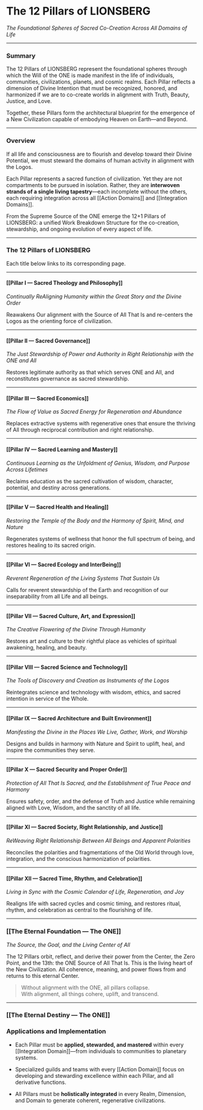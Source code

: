 # The 12 Pillars of LIONSBERG

_The Foundational Spheres of Sacred Co-Creation Across All Domains of Life_

---

### **Summary**

The 12 Pillars of LIONSBERG represent the foundational spheres through which the Will of the ONE is made manifest in the life of individuals, communities, civilizations, planets, and cosmic realms. Each Pillar reflects a dimension of Divine Intention that must be recognized, honored, and harmonized if we are to co-create worlds in alignment with Truth, Beauty, Justice, and Love.

Together, these Pillars form the architectural blueprint for the emergence of a New Civilization capable of embodying Heaven on Earth—and Beyond.

---

### **Overview**

If all life and consciousness are to flourish and develop toward their Divine Potential, we must steward the domains of human activity in alignment with the Logos.

Each Pillar represents a sacred function of civilization. Yet they are not compartments to be pursued in isolation. Rather, they are **interwoven strands of a single living tapestry**—each incomplete without the others, each requiring integration across all [[Action Domains]] and [[Integration Domains]].

From the Supreme Source of the ONE emerge the 12+1 Pillars of LIONSBERG: a unified Work Breakdown Structure for the co-creation, stewardship, and ongoing evolution of every aspect of life.

---

### **The 12 Pillars of LIONSBERG**

Each title below links to its corresponding page.

---

#### **[[Pillar I — Sacred Theology and Philosophy]]**

_Continually ReAligning Humanity within the Great Story and the Divine Order_

Reawakens Our alignment with the Source of All That Is and re-centers the Logos as the orienting force of civilization.

---

#### **[[Pillar II — Sacred Governance]]**

_The Just Stewardship of Power and Authority in Right Relationship with the ONE and All_

Restores legitimate authority as that which serves ONE and All, and reconstitutes governance as sacred stewardship.

---

#### **[[Pillar III — Sacred Economics]]**

_The Flow of Value as Sacred Energy for Regeneration and Abundance_

Replaces extractive systems with regenerative ones that ensure the thriving of All through reciprocal contribution and right relationship.

---

#### **[[Pillar IV — Sacred Learning and Mastery]]**

_Continuous Learning as the Unfoldment of Genius, Wisdom, and Purpose Across Lifetimes_

Reclaims education as the sacred cultivation of wisdom, character, potential, and destiny across generations.


---

#### **[[Pillar V — Sacred Health and Healing]]**

_Restoring the Temple of the Body and the Harmony of Spirit, Mind, and Nature_

Regenerates systems of wellness that honor the full spectrum of being, and restores healing to its sacred origin.

---

#### **[[Pillar VI — Sacred Ecology and InterBeing]]**

_Reverent Regeneration of the Living Systems That Sustain Us_

Calls for reverent stewardship of the Earth and recognition of our inseparability from all Life and all beings.

---

#### **[[Pillar VII — Sacred Culture, Art, and Expression]]**

_The Creative Flowering of the Divine Through Humanity_

Restores art and culture to their rightful place as vehicles of spiritual awakening, healing, and beauty.

---

#### **[[Pillar VIII — Sacred Science and Technology]]**

_The Tools of Discovery and Creation as Instruments of the Logos_

Reintegrates science and technology with wisdom, ethics, and sacred intention in service of the Whole.

---

#### **[[Pillar IX — Sacred Architecture and Built Environment]]**

_Manifesting the Divine in the Places We Live, Gather, Work, and Worship_

Designs and builds in harmony with Nature and Spirit to uplift, heal, and inspire the communities they serve.

---

#### **[[Pillar X — Sacred Security and Proper Order]]**

_Protection of All That Is Sacred, and the Establishment of True Peace and Harmony_

Ensures safety, order, and the defense of Truth and Justice while remaining aligned with Love, Wisdom, and the sanctity of all life.

---

#### **[[Pillar XI — Sacred Society, Right Relationship, and Justice]]**

_ReWeaving Right Relationship Between All Beings and Apparent Polarities_

Reconciles the polarities and fragmentations of the Old World through love, integration, and the conscious harmonization of polarities.

---

#### **[[Pillar XII — Sacred Time, Rhythm, and Celebration]]**

_Living in Sync with the Cosmic Calendar of Life, Regeneration, and Joy_

Realigns life with sacred cycles and cosmic timing, and restores ritual, rhythm, and celebration as central to the flourishing of life.

---

### **[[The Eternal Foundation — The ONE]]**

*The Source, the Goal, and the Living Center of All*

The 12 Pillars orbit, reflect, and derive their power from the Center, the Zero Point, and the 13th: the ONE Source of All That Is. This is the living heart of the New Civilization. All coherence, meaning, and power flows from and returns to this eternal Center.

> Without alignment with the ONE, all pillars collapse.  
> With alignment, all things cohere, uplift, and transcend.

---

### **[[The Eternal Destiny — The ONE]]**




### **Applications and Implementation**

- Each Pillar must be **applied, stewarded, and mastered** within every [[Integration Domain]]—from individuals to communities to planetary systems.
    
- Specialized guilds and teams with every [[Action Domain]] focus on developing and stewarding excellence within each Pillar, and all derivative functions.
    
- All Pillars must be **holistically integrated** in every Realm, Dimension, and Domain to generate coherent, regenerative civilizations.